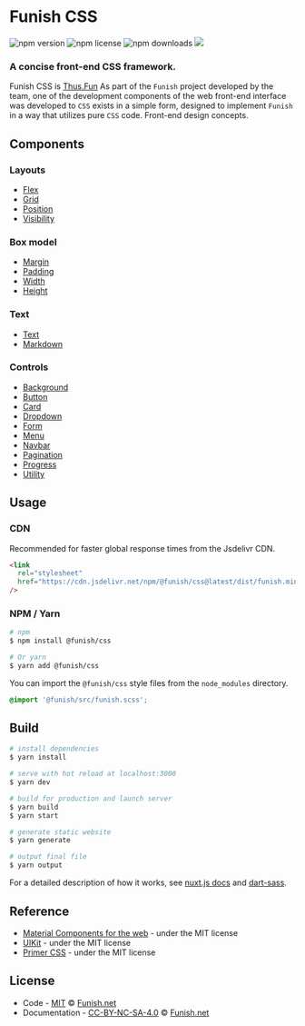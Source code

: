 # Funish CSS

![npm version](https://img.shields.io/npm/v/@funish/css)
![npm license](https://img.shields.io/npm/l/@funish/css)
![npm downloads](https://img.shields.io/npm/dm/@funish/css)
[![](https://data.jsdelivr.com/v1/package/npm/@funish/css/badge)](https://www.jsdelivr.com/package/npm/@funish/css)

### A concise front-end CSS framework.

Funish CSS is [Thus.Fun](https://thus.fun) As part of the `Funish` project developed by the team, one of the development components of the web front-end interface was developed to `CSS` exists in a simple form, designed to implement `Funish` in a way that utilizes pure `CSS` code. Front-end design concepts.

## Components

### Layouts

- [Flex](/docs/flex)
- [Grid](/docs/grid)
- [Position](/docs/position)
- [Visibility](/docs/visibility)

### Box model

- [Margin](/docs/margin)
- [Padding](/docs/padding)
- [Width](/docs/width)
- [Height](/docs/height)

### Text

- [Text](/docs/text)
- [Markdown](/docs/markdown)

### Controls

- [Background](/docs/background)
- [Button](/docs/button)
- [Card](/docs/card)
- [Dropdown](/docs/dropdown)
- [Form](/docs/form)
- [Menu](/docs/menu)
- [Navbar](/docs/navbar)
- [Pagination](docs/pagination)
- [Progress](/docs/progress)
- [Utility](/docs/utility)

## Usage

### CDN

Recommended for faster global response times from the Jsdelivr CDN.

```html
<link
  rel="stylesheet"
  href="https://cdn.jsdelivr.net/npm/@funish/css@latest/dist/funish.min.css"
/>
```

### NPM / Yarn

```bash
# npm
$ npm install @funish/css

# Or yarn
$ yarn add @funish/css
```

You can import the `@funish/css` style files from the `node_modules` directory.

```scss
@import '@funish/src/funish.scss';
```

## Build

```bash
# install dependencies
$ yarn install

# serve with hot reload at localhost:3000
$ yarn dev

# build for production and launch server
$ yarn build
$ yarn start

# generate static website
$ yarn generate

# output final file
$ yarn output
```

For a detailed description of how it works, see [nuxt.js docs](https://nuxtjs.org) and [dart-sass](https://github.com/sass/dart-sass).

## Reference

- [Material Components for the web](https://github.com/material-components/material-components-web) - under the MIT license
- [UIKit](https://github.com/uikit/uikit) - under the MIT license
- [Primer CSS](https://github.com/primer/css) - under the MIT license

## License

- Code - [MIT](LICENSE) &copy; [Funish.net](https://funish.net/)
- Documentation - [CC-BY-NC-SA-4.0](https://creativecommons.org/licenses/by-nc-sa/4.0/) &copy; [Funish.net](https://funish.net/)
